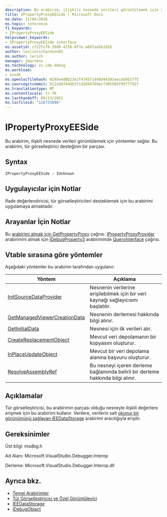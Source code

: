 ```yaml
---
description: Bu arabirim, ilişkili nesnede verileri görüntülemek için yöntemler sağlar.
title: IPropertyProxyEESide | Microsoft Docs
ms.date: 11/04/2016
ms.topic: reference
f1_keywords:
- IPropertyProxyEESide
helpviewer_keywords:
- IPropertyProxyEESide interface
ms.assetid: cf227cf8-39d9-4758-8f7e-a697aebb1926
author: leslierichardson95
ms.author: lerich
manager: jmartens
ms.technology: vs-ide-debug
ms.workload:
- vssdk
ms.openlocfilehash: 0295e4d0b23e2f474571490d44303aecebbb1f75
ms.sourcegitcommit: b12a38744db371d2894769ecf305585f9577792f
ms.translationtype: MT
ms.contentlocale: tr-TR
ms.lasthandoff: 09/13/2021
ms.locfileid: "126725096"
---
```

# <a name="ipropertyproxyeeside"></a>IPropertyProxyEESide
Bu arabirim, ilişkili nesnede verileri görüntülemek için yöntemler sağlar. Bu arabirim, tür görselleştirici desteğinin bir parçası.

## <a name="syntax"></a>Syntax

```
IPropertyProxyEESide : IUnknown
```

## <a name="notes-for-implementers"></a>Uygulayıcılar için Notlar
 İfade değerlendiricisi, tür görselleştiricileri desteklemek için bu arabirimi uygulamaya almaktadır.

## <a name="notes-for-callers"></a>Arayanlar İçin Notlar
 Bu [arabirimi almak için GetPropertyProxy](../../../extensibility/debugger/reference/ipropertyproxyprovider-getpropertyproxy.md) çağrısı. [IPropertyProxyProvider](../../../extensibility/debugger/reference/ipropertyproxyprovider.md) arabirimini almak için [IDebugProperty3](../../../extensibility/debugger/reference/idebugproperty3.md) arabiriminde [QueryInterface](/cpp/atl/queryinterface) çağrısı.

## <a name="methods-in-vtable-order"></a>Vtable sırasına göre yöntemler
 Aşağıdaki yöntemler bu arabirim tarafından uygulanır:

|Yöntem|Açıklama|
|------------|-----------------|
|[InitSourceDataProvider](../../../extensibility/debugger/reference/ipropertyproxyeeside-initsourcedataprovider.md)|Nesnenin verilerine erişilebilmek için bir veri kaynağı sağlayıcısını başlatılır.|
|[GetManagedViewerCreationData](../../../extensibility/debugger/reference/ipropertyproxyeeside-getmanagedviewercreationdata.md)|Nesnenin derlemesi hakkında bilgi alınır.|
|[GetInitialData](../../../extensibility/debugger/reference/ipropertyproxyeeside-getinitialdata.md)|Nesnesi için ilk verileri alır.|
|[CreateReplacementObject](../../../extensibility/debugger/reference/ipropertyproxyeeside-createreplacementobject.md)|Mevcut veri depolamanın bir kopyasını oluşturur.|
|[InPlaceUpdateObject](../../../extensibility/debugger/reference/ipropertyproxyeeside-inplaceupdateobject.md)|Mevcut bir veri depolama alanına başvuru oluşturur.|
|[ResolveAssemblyRef](../../../extensibility/debugger/reference/ipropertyproxyeeside-resolveassemblyref.md)|Bu nesneyi içeren derleme bağlamında belirli bir derleme hakkında bilgi alınır.|

## <a name="remarks"></a>Açıklamalar
 Tür görselleştiricisi, bu arabirimin parçası olduğu nesneyle ilişkili değerlere erişmek için bu arabirimi kullanır. Verilere, verilerin salt [okunur bir görünümünü sağlayan IEEDataStorage](../../../extensibility/debugger/reference/ieedatastorage.md) arabirimi aracılığıyla erişilir.

## <a name="requirements"></a>Gereksinimler
 Üst bilgi: msdbg.h

 Ad Alanı: Microsoft.VisualStudio.Debugger.Interop

 Derleme: Microsoft.VisualStudio.Debugger.Interop.dll

## <a name="see-also"></a>Ayrıca bkz.
- [Temel Arabirimler](../../../extensibility/debugger/reference/core-interfaces.md)
- [Tür Görselleştiricisi ve Özel Görüntüleyici](../../../extensibility/debugger/type-visualizer-and-custom-viewer.md)
- [IEEDataStorage](../../../extensibility/debugger/reference/ieedatastorage.md)
- [IDebugObject](../../../extensibility/debugger/reference/idebugobject.md)
